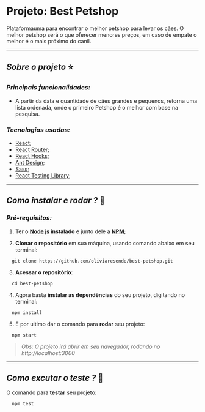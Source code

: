 # Projeto:  Best Petshop

Plataformauma para encontrar o melhor petshop para levar os cães. O melhor petshop será o que oferecer menores preços, em caso de empate o melhor é o mais próximo do canil.

****
## *Sobre o projeto* ⭐️
### *Principais funcionalidades:*

- A partir da data e quantidade de cães grandes e pequenos, retorna uma lista ordenada, onde o primeiro Petshop é o melhor com base na pesquisa.

### *Tecnologias usadas:*

- [React](https://pt-br.reactjs.org/docs/getting-started.html);
- [React Router](https://reacttraining.com/react-router/web/guides/quick-start);
- [React Hooks](https://pt-br.reactjs.org/docs/hooks-intro.html);
- [Ant Design](https://ant.design/docs/react/introduce);
- [Sass](https://sass-lang.com/documentation);
- [React Testing Library](https://testing-library.com/docs/react-testing-library/intro);

****
## *Como instalar e rodar ?* 🚀
###  *Pré-requisitos:*
1. Ter o **[Node js](https://nodejs.org/en/) instalado** e junto dele a **[NPM](https://www.npmjs.com/)**;

2. **Clonar o repositório** em sua máquina, usando comando abaixo em seu terminal:

```
  git clone https://github.com/oliviaresende/best-petshop.git
```

3. **Acessar o repositório**:

```
  cd best-petshop
```

4. Agora basta **instalar as dependências** do seu projeto, digitando no terminal:

```
  npm install
```

5. E por ultimo dar o comando para **rodar** seu projeto:

```
  npm start
```

 > *Obs: O projeto irá abrir em seu navegador, rodando no http://localhost:3000*

 ****

## *Como excutar o teste ?* 🚀

O comando para **testar** seu projeto:

```
  npm test